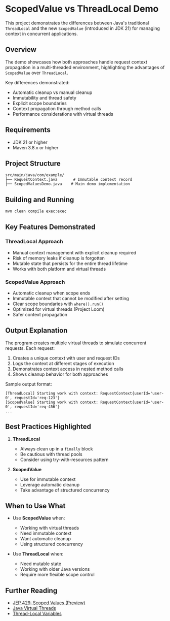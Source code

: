 # ScopedValue vs ThreadLocal Demo

This project demonstrates the differences between Java's traditional `ThreadLocal` and the new `ScopedValue` (introduced in JDK 21) for managing context in concurrent applications.

## Overview

The demo showcases how both approaches handle request context propagation in a multi-threaded environment, highlighting the advantages of `ScopedValue` over `ThreadLocal`.

Key differences demonstrated:
- Automatic cleanup vs manual cleanup
- Immutability and thread safety
- Explicit scope boundaries
- Context propagation through method calls
- Performance considerations with virtual threads

## Requirements

- JDK 21 or higher
- Maven 3.8.x or higher

## Project Structure

```
src/main/java/com/example/
├── RequestContext.java       # Immutable context record
├── ScopedValuesDemo.java    # Main demo implementation
```

## Building and Running

```bash
mvn clean compile exec:exec
```

## Key Features Demonstrated

### ThreadLocal Approach
- Manual context management with explicit cleanup required
- Risk of memory leaks if cleanup is forgotten
- Mutable state that persists for the entire thread lifetime
- Works with both platform and virtual threads

### ScopedValue Approach
- Automatic cleanup when scope ends
- Immutable context that cannot be modified after setting
- Clear scope boundaries with `where().run()`
- Optimized for virtual threads (Project Loom)
- Safer context propagation

## Output Explanation

The program creates multiple virtual threads to simulate concurrent requests. Each request:
1. Creates a unique context with user and request IDs
2. Logs the context at different stages of execution
3. Demonstrates context access in nested method calls
4. Shows cleanup behavior for both approaches

Sample output format:
```
[ThreadLocal] Starting work with context: RequestContext{userId='user-0', requestId='req-123'}
[ScopedValue] Starting work with context: RequestContext{userId='user-0', requestId='req-456'}
...
```

## Best Practices Highlighted

1. **ThreadLocal**
   - Always clean up in a `finally` block
   - Be cautious with thread pools
   - Consider using try-with-resources pattern

2. **ScopedValue**
   - Use for immutable context
   - Leverage automatic cleanup
   - Take advantage of structured concurrency

## When to Use What

- Use **ScopedValue** when:
  - Working with virtual threads
  - Need immutable context
  - Want automatic cleanup
  - Using structured concurrency

- Use **ThreadLocal** when:
  - Need mutable state
  - Working with older Java versions
  - Require more flexible scope control

## Further Reading

- [JEP 429: Scoped Values (Preview)](https://openjdk.org/jeps/429)
- [Java Virtual Threads](https://docs.oracle.com/en/java/javase/21/core/virtual-threads.html)
- [Thread-Local Variables](https://docs.oracle.com/en/java/javase/21/docs/api/java.base/java/lang/ThreadLocal.html)
